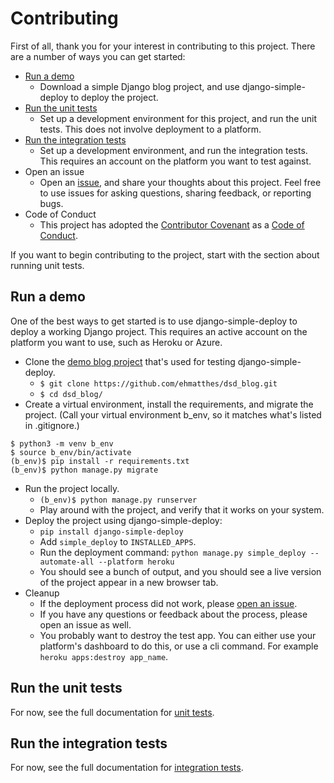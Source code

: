 Contributing
===

First of all, thank you for your interest in contributing to this project. There are a number of ways you can get started:
- [Run a demo](#run-a-demo)
  - Download a simple Django blog project, and use django-simple-deploy to deploy the project.
- [Run the unit tests](#run-the-unit-tests)
  - Set up a development environment for this project, and run the unit tests. This does not involve deployment to a platform.
- [Run the integration tests](#run-the-integration-tests)
  - Set up a development environment, and run the integration tests. This requires an account on the platform you want to test against.    
- Open an issue
  - Open an [issue](https://github.com/ehmatthes/django-simple-deploy/issues), and share your thoughts about this project. Feel free to use issues for asking questions, sharing feedback, or reporting bugs.
- Code of Conduct
  - This project has adopted the [Contributor Covenant](https://www.contributor-covenant.org/version/2/1/code_of_conduct/) as a [Code of Conduct](code_of_conduct.md).

If you want to begin contributing to the project, start with the section about running unit tests.

Run a demo
--

One of the best ways to get started is to use django-simple-deploy to deploy a working Django project. This requires an active account on the platform you want to use, such as Heroku or Azure.

- Clone the [demo blog project](https://github.com/ehmatthes/dsd_blog) that's used for testing django-simple-deploy.
  - `$ git clone https://github.com/ehmatthes/dsd_blog.git`
  - `$ cd dsd_blog/`
- Create a virtual environment, install the requirements, and migrate the project. (Call your virtual environment b_env, so it matches what's listed in .gitignore.)
```
$ python3 -m venv b_env
$ source b_env/bin/activate
(b_env)$ pip install -r requirements.txt
(b_env)$ python manage.py migrate
```
- Run the project locally.
  - `(b_env)$ python manage.py runserver`
  - Play around with the project, and verify that it works on your system.
- Deploy the project using django-simple-deploy:
  - `pip install django-simple-deploy`
  - Add `simple_deploy` to `INSTALLED_APPS`.
  - Run the deployment command: `python manage.py simple_deploy --automate-all --platform heroku`
  - You should see a bunch of output, and you should see a live version of the project appear in a new browser tab.
- Cleanup
  - If the deployment process did not work, please [open an issue](https://github.com/ehmatthes/django-simple-deploy/issues).
  - If you have any questions or feedback about the process, please open an issue as well.
  - You probably want to destroy the test app. You can either use your platform's dashboard to do this, or use a cli command. For example `heroku apps:destroy app_name`.

Run the unit tests
---

For now, see the full documentation for [unit tests](unit_tests.md).

Run the integration tests
---

For now, see the full documentation for [integration tests](integration_tests.md).
